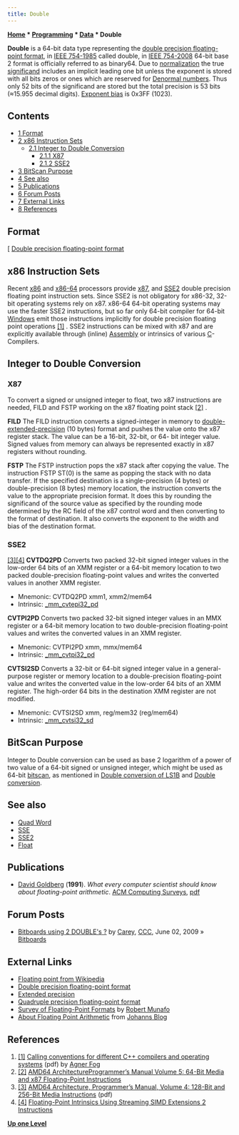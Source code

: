 ```yaml
---
title: Double
---
```

**[Home](Home "Home") * [Programming](Programming "Programming") * [Data](Data "Data") * Double**

**Double** is a 64-bit data type representing the [double precision floating-point format](https://en.wikipedia.org/wiki/Double_precision_floating-point_format), in [IEEE 754-1985](https://en.wikipedia.org/wiki/IEEE_754-1985) called double, in [IEEE 754-2008](https://en.wikipedia.org/wiki/IEEE_754-2008) 64-bit base 2 format is officially referred to as binary64. Due to [normalization](https://en.wikipedia.org/wiki/Normal_number_%28computing%29) the true [significand](https://en.wikipedia.org/wiki/Significand) includes an implicit leading one bit unless the exponent is stored with all bits zeros or ones which are reserved for [Denormal numbers](https://en.wikipedia.org/wiki/Subnormal_numbers). Thus only 52 bits of the significand are stored but the total precision is 53 bits (≈15.955 decimal digits). [Exponent bias](https://en.wikipedia.org/wiki/Exponent_bias) is 0x3FF (1023).

## Contents

- [1 Format](#format)
- [2 x86 Instruction Sets](#x86-instruction-sets)
  - [2.1 Integer to Double Conversion](#integer-to-double-conversion)
    - [2.1.1 X87](#x87)
    - [2.1.2 SSE2](#sse2)
- [3 BitScan Purpose](#bitscan-purpose)
- [4 See also](#see-also)
- [5 Publications](#publications)
- [6 Forum Posts](#forum-posts)
- [7 External Links](#external-links)
- [8 References](#references)

## Format

\[
[Double precision floating-point format](https://en.wikipedia.org/wiki/Double_precision_floating-point_format)

## x86 Instruction Sets

Recent [x86](X86 "X86") and [x86-64](X86-64 "X86-64") processors provide [x87](https://en.wikipedia.org/wiki/X87), and [SSE2](SSE2 "SSE2") double precision floating point instruction sets. Since SSE2 is not obligatory for x86-32, 32-bit operating systems rely on x87. x86-64 64-bit operating systems may use the faster SSE2 instructions, but so far only 64-bit compiler for 64-bit [Windows](Windows "Windows") emit those instructions implicitly for double precision floating point operations <a id="cite-note-1" href="#cite-ref-1">[1]</a> . SSE2 instructions can be mixed with x87 and are explicitly available through (inline) [Assembly](Assembly "Assembly") or intrinsics of various [C](C "C")-Compilers.

## Integer to Double Conversion

### X87

To convert a signed or unsigned integer to float, two x87 instructions are needed, FILD and FSTP working on the x87 floating point stack <a id="cite-note-2" href="#cite-ref-2">[2]</a> .

**FILD**
The FILD instruction converts a signed-integer in memory to [double-extended-precision](https://en.wikipedia.org/wiki/Extended_precision) (10 bytes) format and pushes the value onto the x87 register stack. The value can be a 16-bit, 32-bit, or 64- bit integer value. Signed values from memory can always be represented exactly in x87 registers without rounding.

**FSTP**
The FSTP instruction pops the x87 stack after copying the value. The instruction FSTP ST(0) is the same as popping the stack with no data transfer. If the specified destination is a single-precision (4 bytes) or double-precision (8 bytes) memory location, the instruction converts the value to the appropriate precision format. It does this by rounding the significand of the source value as specified by the rounding mode determined by the RC field of the x87 control word and then converting to the format of destination. It also converts the exponent to the width and bias of the destination format.

### SSE2

<a id="cite-note-3" href="#cite-ref-3">[3]</a><a id="cite-note-4" href="#cite-ref-4">[4]</a>
**CVTDQ2PD**
Converts two packed 32-bit signed integer values in the low-order 64 bits of an XMM register or a 64-bit memory location to two packed double-precision floating-point values and writes the converted values in another XMM register.

- Mnemonic: CVTDQ2PD xmm1, xmm2/mem64
- Intrinsic: [\_mm_cvtepi32_pd](http://msdn.microsoft.com/en-us/library/fhwkxa6t%28v=VS.100%29.aspx)

**CVTPI2PD**
Converts two packed 32-bit signed integer values in an MMX register or a 64-bit memory location to two double-precision floating-point values and writes the converted values in an XMM register.

- Mnemonic: CVTPI2PD xmm, mmx/mem64
- Intrinsic: [\_mm_cvtpi32_pd](http://msdn.microsoft.com/en-us/library/ahh5bb05%28v=VS.100%29.aspx)

**CVTSI2SD**
Converts a 32-bit or 64-bit signed integer value in a general-purpose register or memory location to a double-precision floating-point value and writes the converted value in the low-order 64 bits of an XMM register. The high-order 64 bits in the destination XMM register are not modified.

- Mnemonic: CVTSI2SD xmm, reg/mem32 (reg/mem64)
- Intrinsic: [\_mm_cvtsi32_sd](http://msdn.microsoft.com/en-us/library/b60kza8a%28v=VS.100%29.aspx)

## BitScan Purpose

Integer to Double conversion can be used as base 2 logarithm of a power of two value of a 64-bit signed or unsigned integer, which might be used as 64-bit [bitscan](BitScan "BitScan"), as mentioned in [Double conversion of LS1B](BitScan#DoubleConversionofLS1B "BitScan") and [Double conversion](BitScan#DoubleConversionBSR "BitScan").

## See also

- [Quad Word](Quad_Word "Quad Word")
- [SSE](SSE "SSE")
- [SSE2](SSE2 "SSE2")
- [Float](Float "Float")

## Publications

- [David Goldberg](index.php?title=David_Goldberg&action=edit&redlink=1 "David Goldberg (page does not exist)") (**1991**). *What every computer scientist should know about floating-point arithmetic*. [ACM Computing Surveys](ACM#Surveys "ACM"), [pdf](https://www.itu.dk/~sestoft/bachelor/IEEE754_article.pdf)

## Forum Posts

- [Bitboards using 2 DOUBLE's ?](http://www.talkchess.com/forum/viewtopic.php?t=28207) by [Carey](Carey_Bloodworth "Carey Bloodworth"), [CCC](CCC "CCC"), June 02, 2009 » [Bitboards](Bitboards "Bitboards")

## External Links

- [Floating point from Wikipedia](https://en.wikipedia.org/wiki/Floating_point)
- [Double precision floating-point format](https://en.wikipedia.org/wiki/Double_precision_floating-point_format)
- [Extended precision](https://en.wikipedia.org/wiki/Extended_precision)
- [Quadruple precision floating-point format](https://en.wikipedia.org/wiki/Quadruple_precision)
- [Survey of Floating-Point Formats](http://www.mrob.com/pub/math/floatformats.html) by [Robert Munafo](http://www.mrob.com/pub/index.html)
- [About Floating Point Arithmetic](http://info.uptrend.ch/uptrend/page/display/numerische-probleme-mit-reals?v=54) from [Johanns Blog](Johann_Joss#Blog "Johann Joss")

## References

1. <a id="cite-ref-1" href="#cite-note-1">[1]</a> [Calling conventions for different C++ compilers and operating systems](http://www.agner.org/optimize/calling_conventions.pdf) (pdf) by [Agner Fog](http://www.agner.org/)
1. <a id="cite-ref-2" href="#cite-note-2">[2]</a> [AMD64 ArchitectureProgrammer’s Manual Volume 5: 64-Bit Media and x87 Floating-Point Instructions](http://www.amd.com/us-en/assets/content_type/white_papers_and_tech_docs/26569.pdf)
1. <a id="cite-ref-3" href="#cite-note-3">[3]</a> [AMD64 Architecture, Programmer’s Manual, Volume 4: 128-Bit and 256-Bit Media Instructions](https://support.amd.com/TechDocs/26568.pdf) (pdf)
1. <a id="cite-ref-4" href="#cite-note-4">[4]</a> [Floating-Point Intrinsics Using Streaming SIMD Extensions 2 Instructions](http://msdn.microsoft.com/en-us/library/9b07190d%28v=VS.100%29.aspx)

**[Up one Level](Data "Data")**

